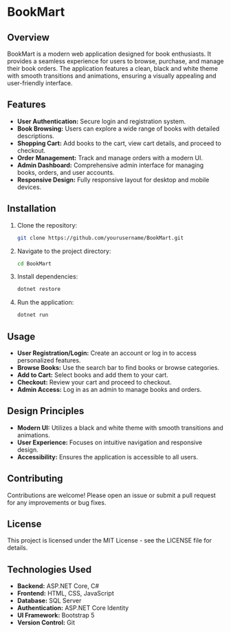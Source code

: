 # BookMart

## Overview
BookMart is a modern web application designed for book enthusiasts. It provides a seamless experience for users to browse, purchase, and manage their book orders. The application features a clean, black and white theme with smooth transitions and animations, ensuring a visually appealing and user-friendly interface.

## Features
- **User Authentication:** Secure login and registration system.
- **Book Browsing:** Users can explore a wide range of books with detailed descriptions.
- **Shopping Cart:** Add books to the cart, view cart details, and proceed to checkout.
- **Order Management:** Track and manage orders with a modern UI.
- **Admin Dashboard:** Comprehensive admin interface for managing books, orders, and user accounts.
- **Responsive Design:** Fully responsive layout for desktop and mobile devices.

## Installation
1. Clone the repository:
   ```bash
   git clone https://github.com/yourusername/BookMart.git
   ```
2. Navigate to the project directory:
   ```bash
   cd BookMart
   ```
3. Install dependencies:
   ```bash
   dotnet restore
   ```
4. Run the application:
   ```bash
   dotnet run
   ```

## Usage
- **User Registration/Login:** Create an account or log in to access personalized features.
- **Browse Books:** Use the search bar to find books or browse categories.
- **Add to Cart:** Select books and add them to your cart.
- **Checkout:** Review your cart and proceed to checkout.
- **Admin Access:** Log in as an admin to manage books and orders.

## Design Principles
- **Modern UI:** Utilizes a black and white theme with smooth transitions and animations.
- **User Experience:** Focuses on intuitive navigation and responsive design.
- **Accessibility:** Ensures the application is accessible to all users.

## Contributing
Contributions are welcome! Please open an issue or submit a pull request for any improvements or bug fixes.

## License
This project is licensed under the MIT License - see the LICENSE file for details.

## Technologies Used
- **Backend:** ASP.NET Core, C#
- **Frontend:** HTML, CSS, JavaScript
- **Database:** SQL Server
- **Authentication:** ASP.NET Core Identity
- **UI Framework:** Bootstrap 5
- **Version Control:** Git



